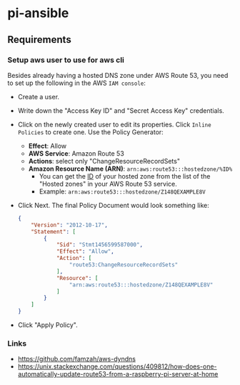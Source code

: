 # pi-ansible

## Requirements

### Setup aws user to use for aws cli

Besides already having a hosted DNS zone under AWS Route 53, you need to set up the following in the AWS `IAM console`:

- Create a user.
- Write down the "Access Key ID" and "Secret Access Key" credentials.
- Click on the newly created user to edit its properties. Click `Inline Policies` to create one. Use the Policy Generator:
  - **Effect**: Allow
  - **AWS Service**: Amazon Route 53
  - **Actions**: select only "ChangeResourceRecordSets"
  - **Amazon Resource Name (ARN)**: ```arn:aws:route53:::hostedzone/%ID%```
    - You can get the [ID](http://docs.aws.amazon.com/Route53/latest/DeveloperGuide/UsingWithIAM.html) of your hosted zone from the list of the "Hosted zones" in your AWS Route 53 service.
    - Example: ```arn:aws:route53:::hostedzone/Z148QEXAMPLE8V```
- Click Next. The final Policy Document would look something like:

    ```json
    {
        "Version": "2012-10-17",
        "Statement": [
            {
                "Sid": "Stmt1456599587000",
                "Effect": "Allow",
                "Action": [
                    "route53:ChangeResourceRecordSets"
                ],
                "Resource": [
                    "arn:aws:route53:::hostedzone/Z148QEXAMPLE8V"
                ]
            }
        ]
    }
    ```

- Click "Apply Policy".

### Links

- <https://github.com/famzah/aws-dyndns>
- <https://unix.stackexchange.com/questions/409812/how-does-one-automatically-update-route53-from-a-raspberry-pi-server-at-home>
